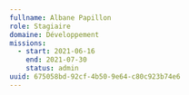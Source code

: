 ```yaml
---
fullname: Albane Papillon
role: Stagiaire
domaine: Développement
missions:
  - start: 2021-06-16
    end: 2021-07-30
    status: admin
uuid: 675058bd-92cf-4b50-9e64-c80c923b74e6
---
```

